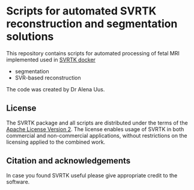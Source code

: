 Scripts for automated SVRTK reconstruction and segmentation solutions
====================

This repository contains scripts for automated  processing of fetal MRI implemented used in [SVRTK docker](https://hub.docker.com/r/fetalsvrtk/) 
- segmentation
- SVR-based reconstruction


The code was created by Dr Alena Uus.  


License
-------

The SVRTK package and all scripts are distributed under the terms of the
[Apache License Version 2](http://www.apache.org/licenses/LICENSE-2.0). The license enables usage of SVRTK in both commercial and non-commercial applications, without restrictions on the licensing applied to the combined work.


Citation and acknowledgements
-----------------------------

In case you found SVRTK useful please give appropriate credit to the software.

